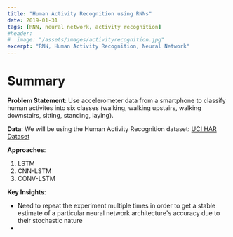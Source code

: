 ```yaml
---
title: "Human Activity Recognition using RNNs"
date: 2019-01-31
tags: [RNN, neural network, activity recognition]
#header:
#  image: "/assets/images/activityrecognition.jpg"
excerpt: "RNN, Human Activity Recognition, Neural Network"
---
```


# Summary 

**Problem Statement**: Use accelerometer data from a smartphone to classify human activites into six classes (walking, walking upstairs, walking downstairs, sitting, standing, laying).

**Data**: We will be using the Human Activity Recognition dataset: [UCI HAR Dataset](https://archive.ics.uci.edu/ml/machine-learning-databases/00240/UCI%20HAR%20Dataset.zip)

**Approaches**: 
1. LSTM
2. CNN-LSTM
3. CONV-LSTM

**Key Insights**:
* Need to repeat the experiment multiple times in order to get a stable estimate of a particular neural network architecture's accuracy due to their stochastic nature
* 

